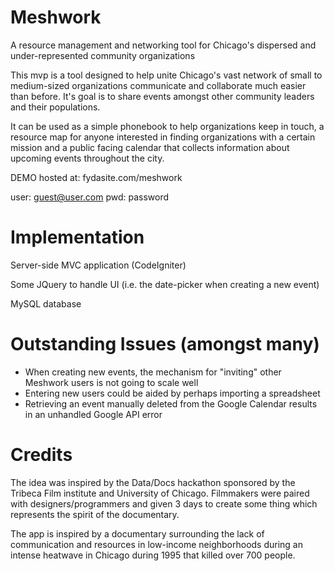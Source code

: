 Meshwork
========

A resource management and networking tool for Chicago's dispersed and under-represented community organizations

This mvp is a tool designed to help unite Chicago's vast network of small to medium-sized organizations communicate and collaborate much easier than before. It's goal is to share events amongst other community leaders and their populations. 

It can be used as a simple phonebook to help organizations keep in touch, a resource map for anyone interested in finding organizations with a certain mission and a public facing calendar that collects information about upcoming events throughout the city.


DEMO hosted at: fydasite.com/meshwork

user: guest@user.com
 pwd: password

Implementation
==============
Server-side MVC application (CodeIgniter) 

Some JQuery to handle UI (i.e. the date-picker when creating a new event)

MySQL database


Outstanding Issues (amongst many)
==================
- When creating new events, the mechanism for "inviting" other Meshwork users is not going to scale well
- Entering new users could be aided by perhaps importing a spreadsheet
- Retrieving an event manually deleted from the Google Calendar results in an unhandled Google API error


Credits
=======
The idea was inspired by the Data/Docs hackathon sponsored by the Tribeca Film institute and University of Chicago. Filmmakers were paired with designers/programmers and given 3 days to create some thing which represents the spirit of the documentary. 

The app is inspired by a documentary surrounding the lack of communication and resources in low-income neighborhoods during an intense heatwave in Chicago during 1995 that killed over 700 people. 
